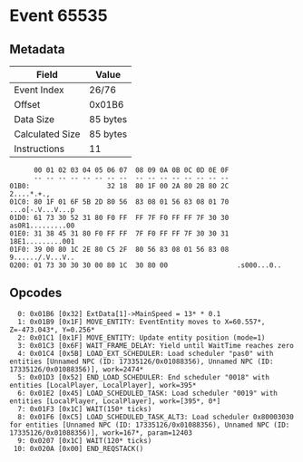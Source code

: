 # Event 65535

## Metadata

| Field           | Value    |
|-----------------|----------|
| Event Index     | 26/76    |
| Offset          | 0x01B6   |
| Data Size       | 85 bytes |
| Calculated Size | 85 bytes |
| Instructions    | 11       |

```
      00 01 02 03 04 05 06 07  08 09 0A 0B 0C 0D 0E 0F
      -- -- -- -- -- -- -- --  -- -- -- -- -- -- -- --
01B0:                   32 18  80 1F 00 2A 80 2B 80 2C        2....*.+.,
01C0: 80 1F 01 6F 5B 2D 80 56  83 08 01 56 83 08 01 70  ...o[-.V...V...p
01D0: 61 73 30 52 31 80 F0 FF  FF 7F F0 FF FF 7F 30 30  as0R1.........00
01E0: 31 38 45 31 80 F0 FF FF  7F F0 FF FF 7F 30 30 31  18E1.........001
01F0: 39 00 80 1C 2E 80 C5 2F  80 56 83 08 01 56 83 08  9....../.V...V..
0200: 01 73 30 30 30 00 80 1C  30 80 00                 .s000...0..     
```

## Opcodes

```
  0: 0x01B6 [0x32] ExtData[1]->MainSpeed = 13* * 0.1
  1: 0x01B9 [0x1F] MOVE_ENTITY: EventEntity moves to X=60.557*, Z=-473.043*, Y=0.256*
  2: 0x01C1 [0x1F] MOVE_ENTITY: Update entity position (mode=1)
  3: 0x01C3 [0x6F] WAIT_FRAME_DELAY: Yield until WaitTime reaches zero
  4: 0x01C4 [0x5B] LOAD_EXT_SCHEDULER: Load scheduler "pas0" with entities [Unnamed NPC (ID: 17335126/0x01088356), Unnamed NPC (ID: 17335126/0x01088356)], work=2474*
  5: 0x01D3 [0x52] END_LOAD_SCHEDULER: End scheduler "0018" with entities [LocalPlayer, LocalPlayer], work=395*
  6: 0x01E2 [0x45] LOAD_SCHEDULED_TASK: Load scheduler "0019" with entities [LocalPlayer, LocalPlayer], work=[395*, 0*]
  7: 0x01F3 [0x1C] WAIT(150* ticks)
  8: 0x01F6 [0xC5] LOAD_SCHEDULED_TASK_ALT3: Load scheduler 0x80003030 for entities [Unnamed NPC (ID: 17335126/0x01088356), Unnamed NPC (ID: 17335126/0x01088356)], work=167*, param=12403
  9: 0x0207 [0x1C] WAIT(120* ticks)
 10: 0x020A [0x00] END_REQSTACK()
```
